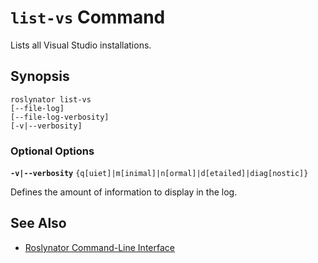 
# `list-vs` Command

Lists all Visual Studio installations.

## Synopsis

```
roslynator list-vs
[--file-log]
[--file-log-verbosity]
[-v|--verbosity]
```

### Optional Options

**`-v|--verbosity`** `{q[uiet]|m[inimal]|n[ormal]|d[etailed]|diag[nostic]}`

Defines the amount of information to display in the log.

## See Also

* [Roslynator Command-Line Interface](README.md)
